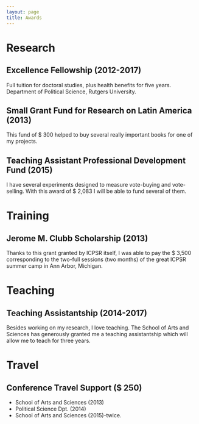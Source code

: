 ```yaml
---
layout: page
title: Awards
---
```


# Research

## Excellence Fellowship (2012-2017)
Full tuition for doctoral studies, plus health benefits for five years. Department of Political Science, Rutgers University.

## Small Grant Fund for Research on Latin America (2013)
This fund of $ 300 helped to buy several really important books for one of my projects.

## Teaching Assistant Professional Development Fund (2015)
I have several experiments designed to measure vote-buying and vote-selling. With this award of $ 2,083 I will be able to fund several of them.

# Training

## Jerome M. Clubb Scholarship (2013)
Thanks to this grant granted by ICPSR itself, I was able to pay the $ 3,500 corresponding to the two-full sessions (two months) of the great ICPSR summer camp in Ann Arbor, Michigan. 


# Teaching

## Teaching Assistantship (2014-2017)
Besides working on my research, I love teaching. The School of Arts and Sciences has generously granted me a teaching assistantship which will allow me to teach for three years.

# Travel

## Conference Travel Support ($ 250)
- School of Arts and Sciences (2013)
- Political Science Dpt. (2014)
- School of Arts and Sciences (2015)-twice.

